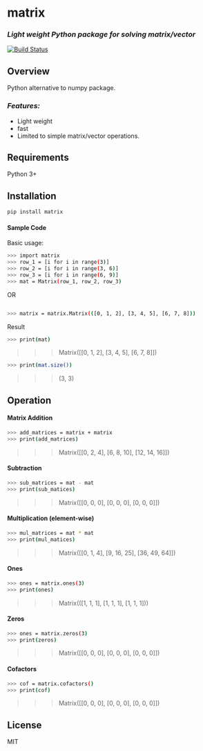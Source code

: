 # matrix
### _Light weight Python package for solving matrix/vector_

[![Build Status](https://travis-ci.org/joemccann/dillinger.svg?branch=master)](https://www.facebook.com/AgesXpat)
## Overview
Python alternative to numpy package.

### _Features:_   
- Light weight 
- fast
- Limited to simple matrix/vector operations.

## Requirements
Python 3+

## Installation

```sh
pip install matrix
```
#### Sample Code
Basic usage:

```sh
>>> import matrix
>>> row_1 = [i for i in range(3)]
>>> row_2 = [i for i in range(3, 6)]
>>> row_3 = [i for i in range(6, 9)]
>>> mat = Matrix(row_1, row_2, row_3)
```
OR
```sh

>>> matrix = matrix.Matrix(([0, 1, 2], [3, 4, 5], [6, 7, 8]))
```
Result
```sh
>>> print(mat)
```
>>> Matrix([[0, 1, 2], [3, 4, 5], [6, 7, 8]])

```sh
>>> print(mat.size())
```
>>> (3, 3)

## Operation
#### Matrix Addition
```sh
>>> add_matrices = matrix + matrix
>>> print(add_matrices)
```
>>> Matrix([[0, 2, 4], [6, 8, 10], [12, 14, 16]])

#### Subtraction
```sh
>>> sub_matrices = mat - mat
>>> print(sub_matices)
```
>>> Matrix([[0, 0, 0], [0, 0, 0], [0, 0, 0]])

#### Multiplication (element-wise)
```sh
>>> mul_matrices = mat * mat
>>> print(mul_matices)
```
>>> Matrix([[0, 1, 4], [9, 16, 25], [36, 49, 64]])

#### Ones
```sh
>>> ones = matrix.ones(3)
>>> print(ones)
```
>>> Matrix(([1, 1, 1], [1, 1, 1], [1, 1, 1]))

#### Zeros
```sh
>>> ones = matrix.zeros(3)
>>> print(zeros)
```
>>> Matrix([[0, 0, 0], [0, 0, 0], [0, 0, 0]])

#### Cofactors
```sh
>>> cof = matrix.cofactors()
>>> print(cof)
```
>>> Matrix([[0, 0, 0], [0, 0, 0], [0, 0, 0]])

## License
MIT
